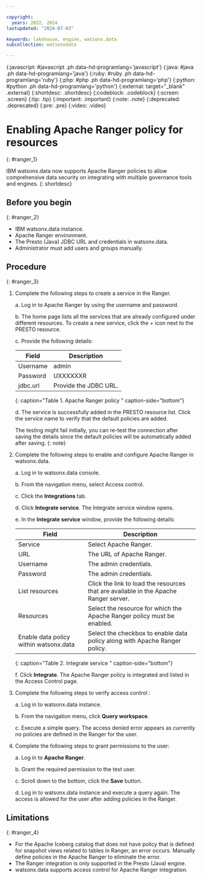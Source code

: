 ```yaml
---

copyright:
  years: 2022, 2024
lastupdated: "2024-07-03"

keywords: lakehouse, engine, watsonx.data
subcollection: watsonxdata

---
```


{:javascript: #javascript .ph data-hd-programlang='javascript'}
{:java: #java .ph data-hd-programlang='java'}
{:ruby: #ruby .ph data-hd-programlang='ruby'}
{:php: #php .ph data-hd-programlang='php'}
{:python: #python .ph data-hd-programlang='python'}
{:external: target="_blank" .external}
{:shortdesc: .shortdesc}
{:codeblock: .codeblock}
{:screen: .screen}
{:tip: .tip}
{:important: .important}
{:note: .note}
{:deprecated: .deprecated}
{:pre: .pre}
{:video: .video}

# Enabling Apache Ranger policy for resources
{: #ranger_1}

IBM watsonx.data now supports Apache Ranger policies to allow comprehensive data security on integrating with multiple governance tools and engines.
{: shortdesc}


## Before you begin
{: #ranger_2}

* IBM watsonx.data instance.
* Apache Ranger environment.
* The Presto (Java) JDBC URL and credentials in watsonx.data.
* Administrator must add users and groups manually.


## Procedure
{: #ranger_3}

1. Complete the following steps to create a service in the Ranger.

    a. Log in to Apache Ranger by using the username and password.

    b. The home page lists all the services that are already configured under different resources. To create a new service, click the + icon next to the PRESTO resource.

    c. Provide the following details:

     | Field | Description |
     |--------------------------|----------------|
     |  Username |	admin|
     |  Password	| UXXXXXXR|
     |jdbc.url |	Provide the JDBC URL.|
     {: caption="Table 1. Apache Ranger policy " caption-side="bottom"}


    d. The service is successfully added in the PRESTO resource list. Click the service name to verify that the default policies are added.

    The testing might fail initially, you can re-test the connection after saving the details since the default policies will be automatically added after saving.
    {: note}

2. Complete the following steps to enable and configure Apache Ranger in watsonx.data.

    a. Log in to watsonx.data console.

    b. From the navigation menu, select Access control.

    c. Click the **Integrations** tab.

    d. Click **Integrate service**. The Integrate service window opens.

    e. In the **Integrate service** window, provide the following details:

     | Field | Description |
     |--------------------------|----------------|
     |Service	|Select Apache Ranger.|
     |URL	|The URL of Apache Ranger.|
     |Username|	The admin credentials.|
     |Password	|The admin credentials.|
     |List resources|	Click the link to load the resources that are available in the Apache Ranger server.|
     |Resources	|Select the resource for which the Apache Ranger policy must be enabled.|
     |Enable data policy within watsonx.data	|Select the checkbox to enable data policy along with Apache Ranger policy.|
     {: caption="Table 2. Integrate service " caption-side="bottom"}


    f. Click **Integrate**. The Apache Ranger policy is integrated and listed in the Access Control page.

3. Complete the following steps to verify access control :

    a. Log in to watsonx.data instance.

    b. From the navigation menu, click **Query workspace**.

    c. Execute a simple query. The access denied error appears as currently no policies are defined in the Ranger for the user.

4. Complete the following steps to grant permissions to the user:

    a. Log in to **Apache Ranger**.

    b. Grant the required permission to the test user.

    c. Scroll down to the bottom, click the **Save** button.

    d. Log in to watsonx.data instance and execute a query again. The access is allowed for the user after adding policies in the Ranger.

## Limitations
{: #ranger_4}

* For the Apache Iceberg catalog that does not have policy that is defined for snapshot views related to tables in Ranger, an error occurs. Manually define policies in the Apache Ranger to eliminate the error.
* The Ranger integration is only supported in the Presto (Java) engine.
* watsonx.data supports access control for Apache Ranger integration.
